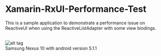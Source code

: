 Xamarin-RxUI-Performance-Test
=================

This is a sample application to demonstrate a performance issue on ReactiveUI when using the ReactiveListAdapter with some view bindings.
</br>
</br>

![alt tag](https://github.com/TobiasBuchholz/Xamarin-RxUI-Performance-Test/blob/master/device-2016-11-09-105842.gif?raw=true)</br>
Samsung Nexus 10 with android version 5.1.1